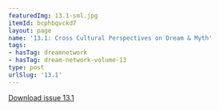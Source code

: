 ```yaml
---
featuredImg: 13.1-sml.jpg
itemId: bcphbqvckd7
layout: page
name: '13.1: Cross Cultural Perspectives on Dream & Myth'
tags:
- hasTag: dreamnetwork
- hasTag: dream-network-volume-13
type: post
urlSlug: '13.1'
---
```

<a href="../files/pdfs/Volume_13/13.1-Dream-Network_Volume-13_No-1.pdf" download="">Download issue 13.1</a>